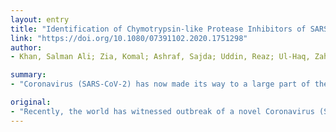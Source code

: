 ```yaml
---
layout: entry
title: "Identification of Chymotrypsin-like Protease Inhibitors of SARS-CoV-2 Via Integrated Computational Approach"
link: "https://doi.org/10.1080/07391102.2020.1751298"
author:
- Khan, Salman Ali; Zia, Komal; Ashraf, Sajda; Uddin, Reaz; Ul-Haq, Zaheer

summary:
- "Coronavirus (SARS-CoV-2) has now made its way to a large part of the world. The functional importance of Chymotrypsin-like protease (3CL(pro) in viral replication and maturation turns it into an attractive target for the development of effective antiviral drugs against SARS and other coronaviruses. At present, there is no standard drug regime nor any vaccine available against the infection."

original:
- "Recently, the world has witnessed outbreak of a novel Coronavirus (SARS-CoV-2), the virus which initially emerged in Wuhan, China has now made its way to a large part of the world, resulting in a public emergency of international concern. The functional importance of Chymotrypsin-like protease (3CL(pro)) in viral replication and maturation turns it into an attractive target for the development of effective antiviral drugs against SARS and other coronaviruses. At present, there is no standard drug regime nor any vaccine available against the infection. The rapid development and identification of efficient interventions against SARS-CoV-2 remains a major challenge. Based on the available knowledge of closely related coronavirus and their safety profiles, repurposing of existing antiviral drugs and screening of available databases is considered a near term strategic and economic way to contain the SARS-CoV-2 pandemic. Herein, we applied computational drug design methods to identify Chymotrypsin-like protease inhibitors from FDA approved antiviral drugs and our in-house database of natural and drug-like compounds of synthetic origin. As a result three FDA approved drugs ( Remdesivir, Saquinavir and Darunavir) and two natural compounds (. flavone and coumarine derivatives) were identified as promising hits. Further, MD simulation and binding free energy calculations were performed to evaluate the dynamic behavior, stability of protein-ligand contact, and binding affinity of the hit compounds. Our results indicate that the identified compounds can inhibit the function of Chymotrypsin-like protease (3CL(pro)) of Coronavirus. Considering the severity of the spread of coronavirus, the current study is in-line with the concept of finding the new inhibitors against the vital pathway of the corona virus to expedite the process of drug discovery."
---
```


